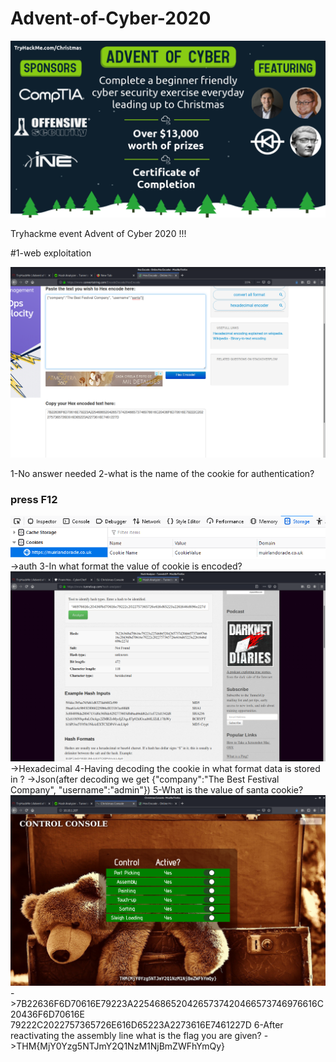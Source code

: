 # Advent-of-Cyber-2020
![](top.png)


Tryhackme event Advent of Cyber 2020 !!!

#1-web exploitation 

![](3_1.png)




1-No answer needed
2-what is the name of the cookie  for authentication?
### press F12
![](4_1.png)
->auth
3-In what format the value of cookie is encoded?
![](1_1.png)
->Hexadecimal
4-Having decoding the cookie in what format data is stored in ?
->Json(after decoding we get {"company":"The Best Festival Company", "username":"admin"})
5-What is the value of santa cookie?
![](2_1.png)
->7B22636F6D70616E79223A22546865204265737420466573746976616C20436F6D70616E
79222C2022757365726E616D65223A2273616E7461227D
6-After reactivating the assembly line what is the flag you are given?
->THM{MjY0Yzg5NTJmY2Q1NzM1NjBmZWFhYmQy}


